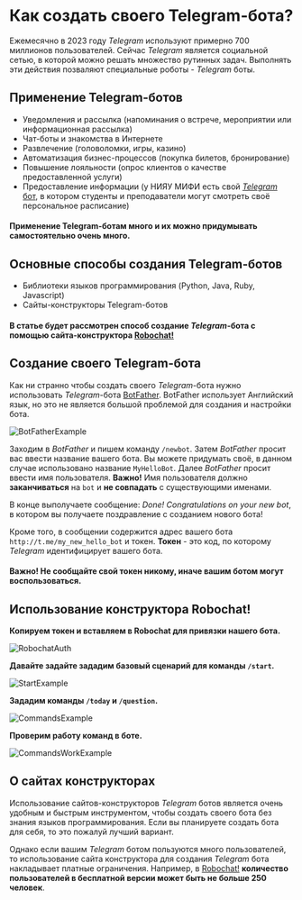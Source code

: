 # Как создать своего Telegram-бота?

Ежемесячно в 2023 году _Telegram_ используют примерно 700 миллионов пользователей. Сейчас _Telegram_ является социальной сетью, в которой можно решать множество рутинных задач. 
Выполнять эти действия позваляют специальные роботы - _Telegram_ боты.  

## Применение Telegram-ботов 

- Уведомления и рассылка (напоминания о встрече, мероприятии или информационная рассылка) 
- Чат-боты и знакомства в Интернете
- Развлечение (головоломки, игры, казино) 
- Автоматизация бизнес-процессов (покупка билетов, бронирование) 
- Повышение лояльности (опрос клиентов о качестве предоставленной услуги)
- Предоставление информации (у НИЯУ МИФИ есть свой [_Telegram_ бот](https://t.me/home_mephi_bot), в котором студенты и преподаватели могут смотреть своё персональное расписание)

#### Применение Telegram-ботам много и их можно придумывать самостоятельно очень много. 

## Основные способы создания Telegram-ботов

- Библиотеки языков программирования (Python, Java, Ruby, Javascript) 
- Сайты-конструкторы Telegram-ботов 

#### В статье будет рассмотрен способ создание _Telegram_-бота с помощью сайта-конструктора [Robochat!](https://robochat.io/)

## Создание своего Telegram-бота

Как ни странно чтобы создать своего _Telegram_-бота нужно использовать _Telegram_-бота [BotFather](https://t.me/BotFather). 
BotFather использует Английский язык, но это не является большой проблемой для создания и настройки бота. 

![BotFatherExample](https://user-images.githubusercontent.com/63316070/236292375-3243fd33-850a-4a32-84a3-0fb2ee6cca84.gif)

Заходим в _BotFather_ и пишем команду ```/newbot```. Затем _BotFather_ просит вас ввести название вашего бота. Вы можете придумать своё, в данном случае использовано название
 ```MyHelloBot```. Далее _BotFather_ просит ввести имя пользователя. **Важно!** Имя пользователя должно **заканчиваться** на ```bot``` и **не совпадать** c существующими именами. 

В конце выполучаете сообщение: _Done! Congratulations on your new bot_, в котором вы получаете поздравление с созданием нового бота! 


Кроме того, в сообщении содержится адрес вашего бота ```http://t.me/my_new_hello_bot``` и токен. **Токен** - это код, по которому _Telegram_ идентифицирует вашего бота. 

#### Важно! Не сообщайте свой токен никому, иначе вашим ботом могут воспользоваться. 

## Использование конструктора Robochat!

**Копируем токен и вставляем в Robochat для привязки нашего бота.** 


![RobochatAuth](https://user-images.githubusercontent.com/63316070/236292468-df94f145-0f61-426d-a79a-46034bbd30fc.gif)

**Давайте задайте зададим базовый сценарий для команды ```/start```.**

![StartExample](https://user-images.githubusercontent.com/63316070/236286261-8c6c6e1e-9be7-48b8-bb87-a8d7b208bfc4.gif)

**Зададим команды ```/today``` и ```/question```.**

![CommandsExample](https://user-images.githubusercontent.com/63316070/236288405-9ae33ce4-6542-40d0-b2d6-546ed5395bea.gif)

**Проверим работу команд в боте.** 

![CommandsWorkExample](https://user-images.githubusercontent.com/63316070/236292953-49e84610-e4d0-4071-82b1-03ce2764534c.gif)

## О сайтах конструкторах 

Использование сайтов-конструкторов _Telegram_ ботов является очень удобным и быстрым инструментом, чтобы создать своего бота без знания языков программирования. 
Если вы планируете создать бота для себя, то это пожалуй лучший вариант. 

Однако если вашим _Telegram_ ботом пользуются много пользователей, то использование сайта конструктора для создания _Telegram_ бота накладывает платные ограничения. 
Например, в [Robochat!](https://robochat.io/price/) **количество пользователей в бесплатной версии может быть не больше 250 человек**.  
